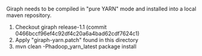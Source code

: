 Giraph needs to be compiled in "pure YARN" mode and installed into a local maven repository.

1. Checkout giraph release-1.1 (commit 0466bccf96ef4c92df4c20a6a4bad62cdf7624c1)
2. Apply "giraph-yarn.patch" found in this directory
3. mvn clean -Phadoop_yarn_latest package install


